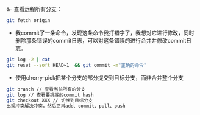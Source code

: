 &- 查看远程所有分支：
```bash
git fetch origin
```
- 我commit了一条命令，发现这条命令我打错字了，我想对它进行修改，同时删除那条错误的commit日志，可以对这条错误的进行合并并修改commit日志。
```bash
git log -2 | cat
git reset --soft HEAD~1  && git commit -m"正确的命令"
```
- 使用cherry-pick把某个分支的部分提交到目标分支，而非合并整个分支
```bash
git branch // 查看当前所有的分支
git log // 查看要挑拣的commit hash
git checkout XXX // 切换到目标分支
出现冲突解决冲突，然后正常add、commit、pull、push
```